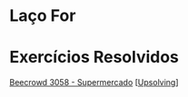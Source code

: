 # Laço For

# Exercícios Resolvidos

[Beecrowd 3058 - Supermercado](https://judge.beecrowd.com/en/problems/view/3058) [[Upsolving](upsolving/beecrowd_3058.c)]


